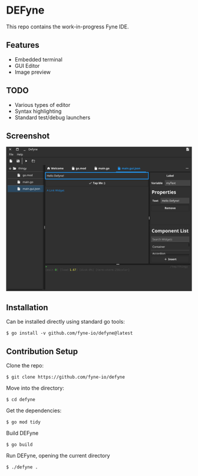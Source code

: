# DEFyne

This repo contains the work-in-progress Fyne IDE.

## Features

* Embedded terminal
* GUI Editor
* Image preview

## TODO

* Various types of editor
* Syntax highlighting
* Standard test/debug launchers

## Screenshot

![](img/screenshot.png)

## Installation

Can be installed directly using standard go tools:

	$ go install -v github.com/fyne-io/defyne@latest


## Contribution Setup

Clone the repo:

	$ git clone https://github.com/fyne-io/defyne

Move into the directory:

	$ cd defyne

Get the dependencies:

	$ go mod tidy

Build DEFyne

	$ go build

Run DEFyne, opening the current directory

	$ ./defyne .
